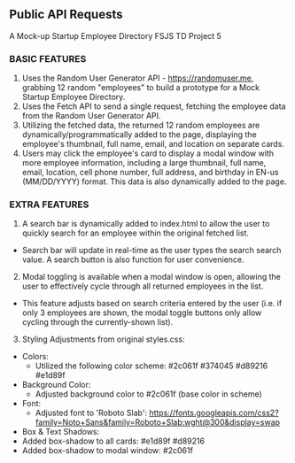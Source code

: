 ## Public API Requests
A Mock-up Startup Employee Directory FSJS TD Project 5  

### BASIC FEATURES
1. Uses the Random User Generator API - https://randomuser.me, grabbing 12 random "employees" to build a prototype for a Mock Startup Employee Directory.  
2. Uses the Fetch API to send a single request, fetching the employee data from the Random User Generator API.
3. Utilizing the fetched data, the returned 12 random employees are dynamically/programmatically added to the page, displaying the employee's thumbnail, full name, email, and location on separate cards.
4. Users may click the employee's card to display a modal window with more employee information, including a large thumbnail, full name, email, location, cell phone number, full address, and birthday in EN-us (MM/DD/YYYY) format. This data is also dynamically added to the page.

### EXTRA FEATURES
1. A search bar is dynamically added to index.html to allow the user to quickly search for an employee within the original fetched list.
- Search bar will update in real-time as the user types the search search value. A search button is also function for user convenience.
2. Modal toggling is available when a modal window is open, allowing the user to effectively cycle through all returned employees in the list.
- This feature adjusts based on search criteria entered by the user (i.e. if only 3 employees are shown, the modal toggle buttons only allow cycling through the currently-shown list).
3. Styling Adjustments from original styles.css:
- Colors:
  - Utilized the following color scheme: #2c061f #374045 #d89216 #e1d89f
- Background Color:
  - Adjusted background color to #2c061f (base color in scheme)
- Font:
  - Adjusted font to 'Roboto Slab': https://fonts.googleapis.com/css2?family=Noto+Sans&family=Roboto+Slab:wght@300&display=swap
- Box & Text Shadows:
 - Added box-shadow to all cards: #e1d89f #d89216
 - Added box-shadow to modal window: #2c061f
